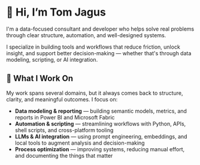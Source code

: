 # 👋 Hi, I’m Tom Jagus

I'm a data-focused consultant and developer who helps solve real problems through clear structure, automation, and well-designed systems.

I specialize in building tools and workflows that reduce friction, unlock insight, and support better decision-making — whether that's through data modeling, scripting, or AI integration.

## 🧰 What I Work On

My work spans several domains, but it always comes back to structure, clarity, and meaningful outcomes. I focus on:

- **Data modeling & reporting** — building semantic models, metrics, and reports in Power BI and Microsoft Fabric
- **Automation & scripting** — streamlining workflows with Python, APIs, shell scripts, and cross-platform tooling
- **LLMs & AI integration** — using prompt engineering, embeddings, and local tools to augment analysis and decision-making
- **Process optimization** — improving systems, reducing manual effort, and documenting the things that matter
